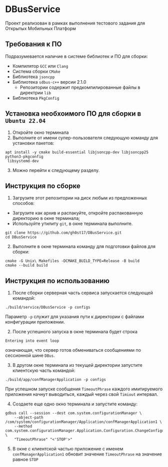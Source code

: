 # DBusService

Проект реализован в рамках выполнения тестового задания для Открытых Мобильных Платформ

## Требования к ПО

Подразумевается наличие в системе библиотек и ПО для сборки:

- Компилятор `GCC` или `Clang`
- Система сборки `CMake`
- Библиотека `jsoncpp`
- Библиотека `sdbus-c++` версии 2.1.0
	- Репозитории содержит предкомпилированные файлы в директрии `lib`
- Библиотека `PkgConfig`

## Установка необхоимого ПО для сборки в `Ubuntu 22.04`

1. Откройте окно терминала
2. Выполните от имени супер-пользователя следующую команду для установки пакетов:

```
apt install -y cmake build-essential libjsoncpp-dev libjsoncpp25 python3-pkgconfig
 libsystemd-dev
```
3. Можно перейти к следующему разделу.

## Инструкция по сборке

1. Загрузите этот репозитории на диск любым из предложенных способов:
  - Загрузите как архив и распакуйте, откройте распакованную директорию в окне терминала;
  - Используйте утилиту `git`, в окне терминала выполните.

```
git clone https://github.com/gh0st17/DBusService.git
cd DBusService
```

2. Выполните в окне терминала команду для подготовки файлов для сборки:

```
cmake -G Unix\ Makefiles -DCMAKE_BUILD_TYPE=Release -B build
cmake --build build
```

## Инструкция по использованию

1. После сборки серверная часть сервиса запускается следующей командой:

```
./build/service/DBusService -p configs
```

Параметр `-p` служит для указания пути к директории с файлами конфигурации приложении.

2. После успешного запуска в окне терминала будет строка

```
Entering into event loop
```

означающая, что сервер готов обмениваться сообщениями по сессионной шине `DBus`.

3. В другом окне терминала из текущей директории запустите клиентскую часть командой:

```
./build/app/confManagerApplication -p configs
```

При успешном запуске сообщения `TimeoutPhrase` каждого имитируемого приложения начнут выводиться, каждый через свой `Timiout` интервал.

4. Создаете еще одно окно терминала и запустите команду:

```
gdbus call --session --dest com.system.configurationManager \
	--object-path /com/system/configurationManager/Application/confManagerApplication1 \
	--method com.system.configurationManager.Application.Configuration.ChangeConfiguration \
 	"TimeoutPhrase" "<'STOP'>"
```

5. В окне с клиентской частью приложение с именем `confManagerApplication1` обновит значение `TimeoutPhrase` на значение равное `STOP`